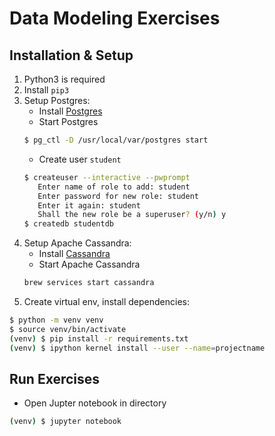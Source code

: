 # Data Modeling Exercises

## Installation & Setup

1. Python3 is required
2. Install `pip3`
3. Setup Postgres:  
    * Install [Postgres](https://www.postgresql.org/download/)
    * Start Postgres
    ```bash
    $ pg_ctl -D /usr/local/var/postgres start
    ```
    * Create user `student`
    ```bash
    $ createuser --interactive --pwprompt
       Enter name of role to add: student
       Enter password for new role: student
       Enter it again: student
       Shall the new role be a superuser? (y/n) y
    $ createdb studentdb
    ```
4. Setup Apache Cassandra:
    * Install [Cassandra](http://cassandra.apache.org/download/)
    * Start Apache Cassandra
    ```bash
    brew services start cassandra
    ```
5. Create virtual env, install dependencies:
```bash
$ python -m venv venv
$ source venv/bin/activate
(venv) $ pip install -r requirements.txt
(venv) $ ipython kernel install --user --name=projectname  
```

## Run Exercises

* Open Jupter notebook in directory
```bash
(venv) $ jupyter notebook
```